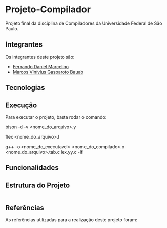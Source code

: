 # Projeto-Compilador
Projeto final da disciplina de Compiladores da Universidade Federal de São Paulo.

## Integrantes
Os integrantes deste projeto são:
- [Fernando Daniel Marcelino](https://github.com/fernando-daniel98)
- [Marcos Vinívius Gasparoto Bauab](https://github.com/MarcosBauab)

## Tecnologias


## Execução
Para executar o projeto, basta rodar o comando:

bison -d -v <nome_do_arquivo>.y

flex <nome_do_arquivo>.l

g++ -o <nome_do_executavel> <nome_do_compilado>.o <nome_do_arquivo>.tab.c lex.yy.c -lfl

## Funcionalidades

## Estrutura do Projeto
```

```

## Referências
As referências utilizadas para a realização deste projeto foram:

